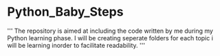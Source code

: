 # Python_Baby_Steps

'''
The repository is aimed at including the code written by me during my Python learning phase.
I will be creating seperate folders for each topic i will be learning inorder to facilitate readability.
'''
